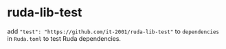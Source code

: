 # ruda-lib-test

add `"test": "https://github.com/it-2001/ruda-lib-test"` to `dependencies` in `Ruda.toml` to test Ruda dependencies.
